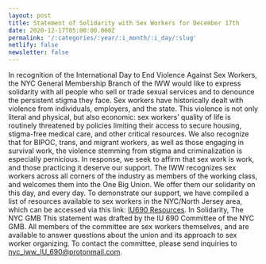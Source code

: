 ```yaml
---
layout: post
title: Statement of Solidarity with Sex Workers for December 17th
date: 2020-12-17T05:00:00.000Z
permalink: '/:categories/:year/:i_month/:i_day/:slug'
netlify: false
newsletter: false
---
```

In recognition of the International Day to End Violence Against Sex Workers, the NYC General Membership Branch of the IWW would like to express solidarity with all people who sell or trade sexual services and to denounce the persistent stigma they face. Sex workers have historically dealt with violence from individuals, employers, and the state. This violence is not only literal and physical, but also economic: sex workers’ quality of life is routinely threatened by policies limiting their access to secure housing, stigma-free medical care, and other critical resources. We also recognize that for BIPOC, trans, and migrant workers, as well as those engaging in survival work, the violence stemming from stigma and criminalization is especially pernicious.
In response, we seek to affirm that sex work is work, and those practicing it deserve our support. The IWW recognizes sex workers across all corners of the industry as members of the working class, and welcomes them into the One Big Union. We offer them our solidarity on this day, and every day. To demonstrate our support, we have compiled a list of resources available to sex workers in the NYC/North Jersey area, which can be accessed via this link: [IU690 Resources](https://docs.google.com/document/d/1oWxx3yodCJJGxTmqgCeB6csVAeRkllSQq_VUe78MJA4/view).
In Solidarity,
The NYC GMB
This statement was drafted by the IU 690 Committee of the NYC GMB. All members of the committee are sex workers themselves, and are available to answer questions about the union and its approach to sex worker organizing. To contact the committee, please send inquiries to [nyc_iww_IU_690@protonmail.com](mailto:nyc_iww_IU_690@protonmail.com).
